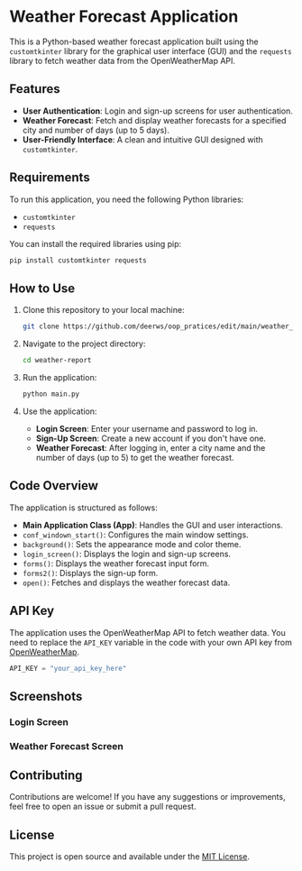 # Weather Forecast Application

This is a Python-based weather forecast application built using the `customtkinter` library for the graphical user interface (GUI) and the `requests` library to fetch weather data from the OpenWeatherMap API.

## Features

- **User Authentication**: Login and sign-up screens for user authentication.
- **Weather Forecast**: Fetch and display weather forecasts for a specified city and number of days (up to 5 days).
- **User-Friendly Interface**: A clean and intuitive GUI designed with `customtkinter`.

## Requirements

To run this application, you need the following Python libraries:

- `customtkinter`
- `requests`

You can install the required libraries using pip:

```bash
pip install customtkinter requests
```

## How to Use

1. Clone this repository to your local machine:
   ```bash
   git clone https://github.com/deerws/oop_pratices/edit/main/weather_report.git
   ```

2. Navigate to the project directory:
   ```bash
   cd weather-report
   ```

3. Run the application:
   ```bash
   python main.py
   ```

4. Use the application:
   - **Login Screen**: Enter your username and password to log in.
   - **Sign-Up Screen**: Create a new account if you don't have one.
   - **Weather Forecast**: After logging in, enter a city name and the number of days (up to 5) to get the weather forecast.

## Code Overview

The application is structured as follows:

- **Main Application Class (App)**: Handles the GUI and user interactions.
- `conf_windown_start()`: Configures the main window settings.
- `background()`: Sets the appearance mode and color theme.
- `login_screen()`: Displays the login and sign-up screens.
- `forms()`: Displays the weather forecast input form.
- `forms2()`: Displays the sign-up form.
- `open()`: Fetches and displays the weather forecast data.

## API Key

The application uses the OpenWeatherMap API to fetch weather data. You need to replace the `API_KEY` variable in the code with your own API key from [OpenWeatherMap](https://openweathermap.org/api).

```python
API_KEY = "your_api_key_here"
```

## Screenshots

### Login Screen
<!-- Add your login screen screenshot here -->

### Weather Forecast Screen
<!-- Add your weather forecast screen screenshot here -->

## Contributing

Contributions are welcome! If you have any suggestions or improvements, feel free to open an issue or submit a pull request.

## License

This project is open source and available under the [MIT License](LICENSE).
